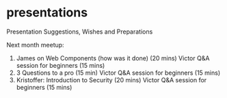 # presentations
Presentation Suggestions, Wishes and Preparations

Next month meetup: 
1) James on Web Components (how was it done) (20 mins)
  Victor Q&A session for beginners (15 mins)
2) 3 Questions to a pro (15 min)
  Victor Q&A session for beginners (15 mins)
3) Kristoffer: Introduction to Security (20 mins)
  Victor Q&A session for beginners (15 mins)


